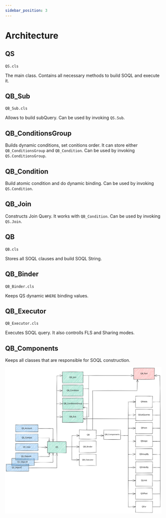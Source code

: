 ```yaml
---
sidebar_position: 3
---
```


# Architecture

## QS

`QS.cls`

The main class. Contains all necessary methods to build SOQL and execute it.

## QB_Sub

`QB_Sub.cls`

Allows to build subQuery. Can be used by invoking `QS.Sub`.

## QB_ConditionsGroup

Builds dynamic conditions, set conitions order. It can store either `QB_ConditionsGroup` and `QB_Condition`. Can be used by invoking `QS.ConditionsGroup`.

## QB_Condition

Build atomic condition and do dynamic binding. Can be used by invoking `QS.Condition`.

## QB_Join

Constructs Join Query. It works with `QB_Condition`. Can be used by invoking `QS.Join`.

## QB

`QB.cls`

Stores all SOQL clauses and build SOQL String.

## QB_Binder

`QB_Binder.cls`

Keeps QS dynamic `WHERE` binding values.

## QB_Executor

`QB_Executor.cls`

Executes SOQL query. It also controlls FLS and Sharing modes.

## QB_Components

Keeps all classes that are responsible for SOQL construction.

![Image](./assets/Architecture.svg)
